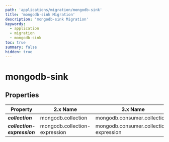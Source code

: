```yaml
---
path: 'applications/migration/mongodb-sink'
title: 'mongodb-sink Migration'
description: 'mongodb-sink Migration'
keywords:
  - application
  - migration
  - mongodb-sink
toc: true
summary: false
hidden: true
---
```


# mongodb-sink

## Properties

| Property                    | 2.x Name                      | 3.x Name                               |
| --------------------------- | ----------------------------- | -------------------------------------- |
| **_collection_**            | mongodb.collection            | mongodb.consumer.collection            |
| **_collection-expression_** | mongodb.collection-expression | mongodb.consumer.collection-expression |
